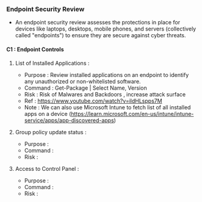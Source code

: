 ### Endpoint Security Review 

- An endpoint security review assesses the protections in place for devices like laptops, desktops, mobile phones, and servers (collectively called "endpoints") to ensure they are secure against cyber threats.

#### C1 : Endpoint Controls 

1. List of Installed Applications :
   - Purpose : Review installed applications on an endpoint to identify any unauthorized or non-whitelisted software.
   - Command : Get-Package | Select Name, Version
   - Risk    : Risk of Malwares and Backdoors , increase attack surface
   - Ref     : https://www.youtube.com/watch?v=ildHLspps7M
   - Note    : We can also use Microsoft Intune to fetch list of all installed apps on a device
               (https://learn.microsoft.com/en-us/intune/intune-service/apps/app-discovered-apps)

2. Group policy update status :
   - Purpose : 
   - Command :
   - Risk    :

3. Access to Control Panel :
   - Purpose :
   - Command :
   - Risk    :
